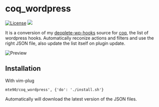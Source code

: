 # coq_wordpress
[![License](https://img.shields.io/badge/License-GPL%20v3-blue.svg)](http://www.gnu.org/licenses/gpl-3.0)   [![](https://dotfyle.com/plugins/Mte90/coq_wordpress/shield)](https://dotfyle.com/plugins/Mte90/coq_wordpress)

It is a conversion of my [deoplete-wp-hooks](https://github.com/Mte90/deoplete-wp-hooks) source for [coq](https://github.com/ms-jpq/coq_nvim), the list of wordpress hooks.
Automatically reconize actions and filters and use the right JSON file, also update the list itself on plugin update.

![Preview](https://user-images.githubusercontent.com/403283/133453594-b5d16d73-e292-4f8e-8593-0899dcbb96b2.gif)

## Installation

With vim-plug

```
mte90/coq_wordpress', {'do': './install.sh'}
```

Automatically will download the latest version of the JSON files.
